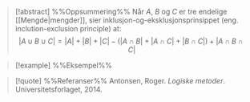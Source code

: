 
> [!abstract] %%Oppsummering%%
> Når $A$, $B$ og $C$ er tre endelige [[Mengde|mengder]], sier inklusjon-og-eksklusjonsprinsippet (eng. inclution-exclusion principle) at: $$|A\cup B\cup C|=|A|+|B|+|C|-\left(|A\cap B|+|A\cap C|+|B\cap C|\right)+|A\cap B\cap C|$$ 

> [!example] %%Eksempel%%
> 

> [!quote] %%Referanser%%
>Antonsen, Roger. *Logiske metoder*. Universitetsforlaget, 2014.
